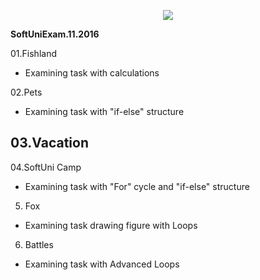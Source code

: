 <p align="center"><a href="http://softuni.bg"><img src="http://www.nakov.com/wp-content/uploads/2014/01/Software-University-Logo-blue-horizontal.png" /></a></p>

 <b>SoftUniExam.11.2016 </b> 

01.Fishland 
- Examining task with calculations

02.Pets
- Examining task with "if-else" structure

03.Vacation
-

04.SoftUni Camp
- Examining task  with "For" cycle and "if-else" structure

05. Fox 
- Examining task drawing figure with Loops

06. Battles
- Examining task with Advanced Loops
